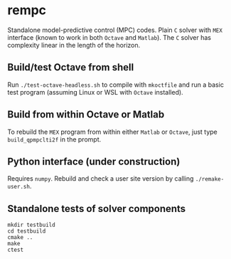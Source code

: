 # rempc
Standalone model-predictive control (MPC) codes. Plain `C` solver with `MEX` interface (known to work in both `Octave` and `Matlab`). The `C` solver has complexity linear in the length of the horizon.

## Build/test Octave from shell
Run `./test-octave-headless.sh` to compile with `mkoctfile` and run a basic test program (assuming Linux or WSL with `Octave` installed). 

## Build from within Octave or Matlab
To rebuild the `MEX` program from within either `Matlab` or `Octave`, just type `build_qpmpclti2f` in the prompt.

## Python interface (under construction)
Requires `numpy`. Rebuild and check a user site version by calling `./remake-user.sh`.

## Standalone tests of solver components
```
mkdir testbuild
cd testbuild
cmake ..
make
ctest
```

